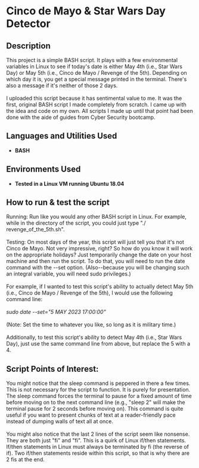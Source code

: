 <h1>Cinco de Mayo & Star Wars Day Detector</h1>

<h2>Description</h2>
This project is a simple BASH script. It plays with a few environmental variables in Linux to see if today's date is either May 4th (i.e., Star Wars Day) or May 5th (i.e., Cinco de Mayo / Revenge of the 5th). Depending on which day it is, you get a special message printed in the terminal. There's also a message if it's neither of those 2 days.
<br><br />
I uploaded this script because it has sentimental value to me. It was the first, original BASH script I made completely from scratch. I came up with the idea and code on my own. All scripts I made up until that point had been done with the aide of guides from Cyber Security bootcamp.

<h2>Languages and Utilities Used</h2>

- <b>BASH</b> 

<h2>Environments Used </h2>

- <b>Tested in a Linux VM running Ubuntu 18.04</b>

<h2>How to run & test the script</h2>

Running: Run like you would any other BASH script in Linux. For example, while in the directory of the script, you could just type "./ revenge_of_the_5th.sh".
<br><br />
Testing: On most days of the year, this script will just tell you that it's not Cinco de Mayo. Not very impressive, right? So how do you know it will work on the appropriate holidays? Just temporarily change the date on your host machine and then run the script. To do that, you will need to run the date command with the --set option. (Also--because you will be changing such an integral variable, you will need sudo privileges.)
<br><br />
For example, if I wanted to test this script's ability to actually detect May 5th (i.e., Cinco de Mayo / Revenge of the 5th), I would use the following command line:
<br><br />
<i>sudo date --set="5 MAY 2023 17:00:00"</i>
<br><br />
(Note: Set the time to whatever you like, so long as it is military time.)
<br><br />
Additionally, to test this script's ability to detect May 4th (i.e., Star Wars Day), just use the same command line from above, but replace the 5 with a 4.

<h2>Script Points of Interest:</h2>

  You might notice that the sleep command is peppered in there a few times. This is not necessary for the script to function. It is purely for presentation. The sleep command forces the terminal to pause for a fixed amount of time before moving on to the next command line (e.g., "sleep 2" will make the terminal pause for 2 seconds before moving on). This command is quite useful if you want to present chunks of text at a reader-friendly pace instead of dumping walls of text all at once.
<br><br />
  You might also notice that the last 2 lines of the script seem like nonsense. They are both just "fi" and "fi". This is a quirk of Linux if/then statements. If/then statements in Linux must always be terminated by fi (the reverse of if). Two if/then statements reside within this script, so that is why there are 2 fis at the end.
<!--
 ```diff
- text in red
+ text in green
! text in orange
# text in gray
@@ text in purple (and bold)@@
```
--!>
